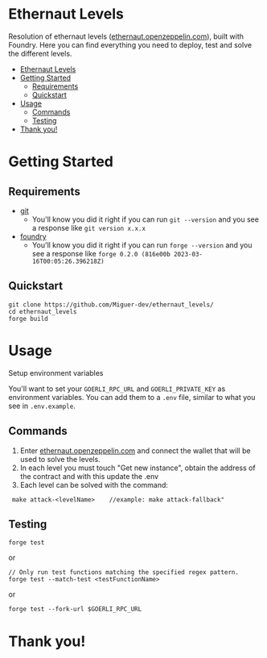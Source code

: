 # Ethernaut Levels

Resolution of ethernaut levels ([ethernaut.openzeppelin.com](https://ethernaut.openzeppelin.com/)), built with Foundry. Here you can find everything you need to deploy, test and solve the different levels.

- [Ethernaut Levels](#ethernaut-levels)
- [Getting Started](#getting-started)
  - [Requirements](#requirements)
  - [Quickstart](#quickstart)    
- [Usage](#usage)
  - [Commands](#commands) 
  - [Testing](#testing)
- [Thank you!](#thank-you)


# Getting Started

## Requirements

- [git](https://git-scm.com/book/en/v2/Getting-Started-Installing-Git)
  - You'll know you did it right if you can run `git --version` and you see a response like `git version x.x.x`
- [foundry](https://getfoundry.sh/)
  - You'll know you did it right if you can run `forge --version` and you see a response like `forge 0.2.0 (816e00b 2023-03-16T00:05:26.396218Z)`


## Quickstart

```
git clone https://github.com/Miguer-dev/ethernaut_levels/
cd ethernaut_levels
forge build
```

# Usage

Setup environment variables

You'll want to set your `GOERLI_RPC_URL` and `GOERLI_PRIVATE_KEY` as environment variables. You can add them to a `.env` file, similar to what you see in `.env.example`.

## Commands

1. Enter [ethernaut.openzeppelin.com](https://ethernaut.openzeppelin.com/) and connect the wallet that will be used to solve the levels.
2. In each level you must touch "Get new instance", obtain the address of the contract and with this update the .env
3. Each level can be solved with the command:
```
 make attack-<levelName>    //example: make attack-fallback"
```

## Testing

```
forge test
```

or 

```
// Only run test functions matching the specified regex pattern.
forge test --match-test <testFunctionName>
```

or

```
forge test --fork-url $GOERLI_RPC_URL
```


# Thank you!
